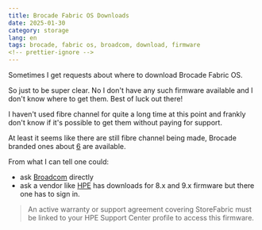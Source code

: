 ```yaml
---
title: Brocade Fabric OS Downloads
date: 2025-01-30
category: storage
lang: en
tags: brocade, fabric os, broadcom, download, firmware
<!-- prettier-ignore -->
---
```


Sometimes I get requests about where to download Brocade Fabric OS.

So just to be super clear. No I don't have any such firmware available and I
don't know where to get them. Best of luck out there!

I haven't used fibre channel for quite a long time at this point and frankly
don't know if it's possible to get them without paying for support.

At least it seems like there are still fibre channel being made, Brocade branded
ones about
[6](https://www.broadcom.com/products/fibre-channel-networking/switches) are
available.

From what I can tell one could:

- ask
  [Broadcom](https://knowledge.broadcom.com/external/article/267270/fos-fabric-os-downloads-and-documentatio.html)
  directly
- ask a vendor like
  [HPE](https://support.hpe.com/connect/s/product?language=en_US&kmpmoid=1009472119&tab=driversAndSoftware&cep=on)
  has downloads for 8.x and 9.x firmware but there one has to sign in.

> An active warranty or support agreement covering StoreFabric must be linked to
> your HPE Support Center profile to access this firmware.
